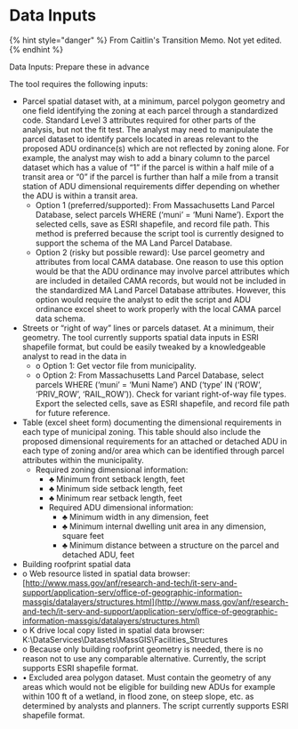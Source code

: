 # Data Inputs

{% hint style="danger" %}
From Caitlin's Transition Memo. Not yet edited.
{% endhint %}

Data Inputs: Prepare these in advance

The tool requires the following inputs:

* Parcel spatial dataset with, at a minimum, parcel polygon geometry and one field identifying the zoning at each parcel through a standardized code. Standard Level 3 attributes required for other parts of the analysis, but not the fit test. The analyst may need to manipulate the parcel dataset to identify parcels located in areas relevant to the proposed ADU ordinance(s) which are not reflected by zoning alone. For example, the analyst may wish to add a binary column to the parcel dataset which has a value of “1” if the parcel is within a half mile of a transit area or “0” if the parcel is further than half a mile from a transit station of ADU dimensional requirements differ depending on whether the ADU is within a transit area.&#x20;
  * Option 1 (preferred/supported): From Massachusetts Land Parcel Database, select parcels WHERE (‘muni’ = ‘Muni Name’). Export the selected cells, save as ESRI shapefile, and record file path. This method is preferred because the script tool is currently designed to support the schema of the MA Land Parcel Database.
  * Option 2 (risky but possible reward): Use parcel geometry and attributes from local CAMA database. One reason to use this option would be that the ADU ordinance may involve parcel attributes which are included in detailed CAMA records, but would not be included in the standardized MA Land Parcel Database attributes. However, this option would require the analyst to edit the script and ADU ordinance excel sheet to work properly with the local CAMA parcel data schema.&#x20;
* Streets or “right of way” lines or parcels dataset. At a minimum, their geometry. The tool currently supports spatial data inputs in ESRI shapefile format, but could be easily tweaked by a knowledgeable analyst to read in the data in&#x20;
  * o Option 1: Get vector file from municipality.
  * o Option 2: From Massachusetts Land Parcel Database, select parcels WHERE (‘muni’ = ‘Muni Name’) AND (‘type’ IN (‘ROW’, ‘PRIV\_ROW’, ‘RAIL\_ROW’)). Check for variant right-of-way file types. Export the selected cells, save as ESRI shapefile, and record file path for future reference.
* Table (excel sheet form) documenting the dimensional requirements in each type of municipal zoning. This table should also include the proposed dimensional requirements for an attached or detached ADU in each type of zoning and/or area which can be identified through parcel attributes within the municipality.&#x20;
  * Required zoning dimensional information:
    * ♣ Minimum front setback length, feet
    * ♣ Minimum side setback length, feet
    * ♣ Minimum rear setback length, feet
    * Required ADU dimensional information:
      * ♣ Minimum width in any dimension, feet
      * ♣ Minimum internal dwelling unit area in any dimension, square feet
      * ♣ Minimum distance between a structure on the parcel and detached ADU, feet
* Building roofprint spatial data
* o Web resource listed in spatial data browser: [http://www.mass.gov/anf/research-and-tech/it-serv-and-support/application-serv/office-of-geographic-information-massgis/datalayers/structures.html](http://www.mass.gov/anf/research-and-tech/it-serv-and-support/application-serv/office-of-geographic-information-massgis/datalayers/structures.html)
* o K drive local copy listed in spatial data browser: K:\DataServices\Datasets\MassGIS\Facilities\_Structures
* o Because only building roofprint geometry is needed, there is no reason not to use any comparable alternative. Currently, the script supports ESRI shapefile format.&#x20;
* • Excluded area polygon dataset. Must contain the geometry of any areas which would not be eligible for building new ADUs for example within 100 ft of a wetland, in flood zone, on steep slope, etc. as determined by analysts and planners. The script currently supports ESRI shapefile format.
